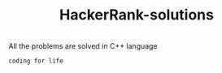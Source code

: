
<h1 align= "center">  HackerRank-solutions </h1>
<br>
All the problems are solved in C++ language 

``coding for life``
